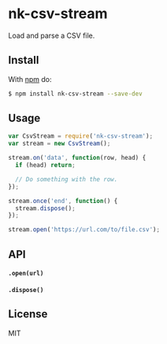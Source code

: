 # nk-csv-stream

Load and parse a CSV file.

## Install

With [npm](http://npmjs.org) do:

```bash
$ npm install nk-csv-stream --save-dev
```

## Usage

```js
var CsvStream = require('nk-csv-stream');
var stream = new CsvStream();

stream.on('data', function(row, head) {
  if (head) return;

  // Do something with the row.
});

stream.once('end', function() {
  stream.dispose();
});

stream.open('https://url.com/to/file.csv');
```

## API

#### `.open(url)`

#### `.dispose()`

## License

MIT
